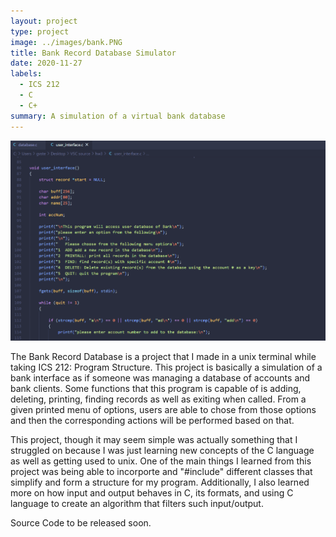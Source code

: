 ```yaml
---
layout: project
type: project
image: ../images/bank.PNG
title: Bank Record Database Simulator
date: 2020-11-27
labels:
  - ICS 212
  - C
  - C+
summary: A simulation of a virtual bank database
---
```


<img class="ui image" src="../images/bank.PNG">

The Bank Record Database is a project that I made in a unix terminal while taking ICS 212: Program Structure. This project is basically a simulation of a bank interface as if someone was managing a database of accounts and bank clients. Some functions that this program is capable of is adding, deleting, printing, finding records as well as exiting when called. From a given printed menu of options, users are able to chose from those options and then the corresponding actions will be performed based on that.

This project, though it may seem simple was actually something that I struggled on because I was just learning new concepts of the C language as well as getting used to unix. One of the main things I learned from this project was being able to incorporte and "#include" different classes that simplify and form a structure for my program. Additionally, I also learned more on how input and output behaves in C, its formats, and using C language to create an algorithm that filters such input/output.  

Source Code to be released soon.
